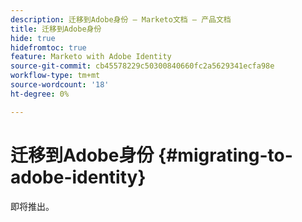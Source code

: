 ```yaml
---
description: 迁移到Adobe身份 — Marketo文档 — 产品文档
title: 迁移到Adobe身份
hide: true
hidefromtoc: true
feature: Marketo with Adobe Identity
source-git-commit: cb45578229c50300840660fc2a5629341ecfa98e
workflow-type: tm+mt
source-wordcount: '18'
ht-degree: 0%

---
```


# 迁移到Adobe身份 {#migrating-to-adobe-identity}

即将推出。
